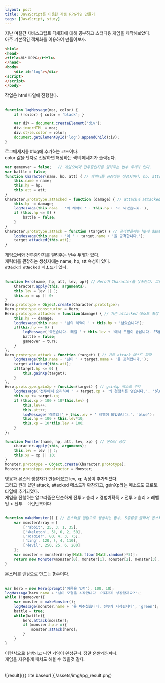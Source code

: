 ```yaml
---
layout: post
title: JavaScript를 이용한 자동 RPG게임 만들기
tags: [JavaScript, study]
---
```

지난 며칠간 자바스크립트 객체화에 대해 공부하고 스터디용 게임을 제작해보았다.  
아주 기본적인 객체화를 이용하여 만들어보자.  

~~~html
<html>
<head>
<title>텍스트RPG</title>
</head>
<body>
    <div id="log"></div>
<script>
</script>
</body>
~~~

작업은 html 파일에 진행한다.  
<br> 
~~~javascript
function logMessage(msg, color) {
    if (!color) { color = 'black'; }

    var div = document.createElement('div');
    div.innerHTML = msg;
    div.style.color = color;
    document.getElementById('log').appendChild(div);
}
~~~
로그메세지를 #log에 추가하는 코드이다.  
color 값을 인자로 전달하면 해당하는 색의 메세지가 출력된다. 
<br>
~~~javascript
var gameover = false;   // 게임오버와 전투중인지를 알려주는 변수 두개가 있다.
var battle = false;
function Character(name, hp, att) { // 캐릭터를 관장하는 생성자이다. hp, att는 각각 체력, 공격력이다.
    this.name = name;
    this.hp = hp;
    this.att = att;
}
Character.prototype.attacked = function (damage) { // attack과 attacked는 각각 공격과 피격 메소드이다.
    this.hp -= damage;
    logMessage(this.name + '의 체력이 ' + this.hp + '가 되었습니다.');
    if (this.hp <= 0) {
        battle = false;
    }
}
Character.prototype.attack = function (target) { // 공격받을때는 hp에 damage를 입는다. 공격은 target에 공격한다.
    logMessage(this.name + '이 ' + target.name + '을 공격합니다.');
    target.attacked(this.att);
}
~~~  
게임오버와 전투중인지를 알려주는 변수 두개가 있다.  
캐릭터를 관장하는 생성자에는 name, hp, att 속성이 있다.  
attack과 attacked 메소드가 있다.  
<br>
~~~javascript
function Hero(name, hp, att, lev, xp){ // Hero가 Character를 상속한다. 그리고 lev, xp 속성이 추가되었다.
    Character.apply(this, arguments);
    this.lev = lev || 1;
    this.xp = xp || 0;
}
Hero.prototype = Object.create(Character.prototype);
Hero.prototype.constructor = Hero;
Hero.prototype.attacked = function(damage) { // 기존 attacked 메소드 확장
    this.hp -= damage;
    logMessage(this.name + '님의 체력이 ' + this.hp + '남았습니다');
    if(this.hp <= 0) {
        logMessage('죽었습니다. 레벨 ' + this.lev + '에서 모험이 끝납니다. F5를 눌러 다시시작하세요.', 'red');
        battle = false;
        gameover = ture;
    }
};
Hero.prototype.attack = function (target) { // 기존 attack 메소드 확장
    logMessage(this.name + '님이 ' + target.name + '을 공격합니다.');
    target.attacked(this.att);
    if(target.hp <= 0) {
        this.gainXp(target);
    }
};
Hero.prototype.gainXp = function(target) { // gainXp 메소드 추가
    logMessage('전투에서 승리하여 ' + target.xp + '의 경험치를 얻습니다.', 'blue');
    this.xp += target.xp;
    if (this.xp > 100 + 10*this.lev) {
        this.lev++;
        this.att++;
        logMessage('레벨업!' + this.lev + ' 레벨이 되었습니다.', 'blue');
        this.hp = 100 + this.lev*10;
        this.xp = 10*this.lev + 100;
    }
};

function Monster(name, hp, att, lev, xp) { // 몬스터 생성
    Character.apply(this, arguments);
    this.lev = lev || 1;
    this.xp = xp || 10;
}
Monster.prototype = Object.create(Character.prototype);
Monster.prototype.constructor = Monster;
~~~
영웅과 몬스터 생성자가 만들어졌고 lev, xp 속성이 추가되었다.  
그리고 원래 있던 attack, attacked 메소드가 확장되고, gainXp라는 메소드도 프로토타입에 추가되었다.  
게임을 진행하는 알고리즘은 단순하게 전투 > 승리 > 경험치획득 > 전투 > 승리 > 레벨업 > 전투... 이런반복이다.  
<br>
~~~javascript
function makeMonster() { // 몬스터를 랜덤으로 생성하는 함수, 5종류중 골라서 몬스터 객체를 만든다.
    var monsterArray = [
        ['rabbit', 25, 3, 1, 35],
        ['skeleton', 50, 6, 2, 50],
        ['soldier', 80, 4, 3, 75],
        ['king', 120, 9, 4, 110],
        ['devil', 250, 25, 6, 200]
    ];
    var monster = monsterArray[Math.floor(Math.random()*5)];
    return new Monster(monster[0], monster[1], monster[2], monster[3], monster[4])
}
~~~
몬스터를 랜덤으로 만드는 함수이다.  
<br>
~~~javascript
var hero = new Hero(prompt('이름을 입력'), 100, 10);
logMessage(hero.name + '님이 모험을 시작합니다. 어디까지 성장할까요?');
while (!gameover){
    var monster = makeMonster();
    logMessage(monster.name + '을 마주쳤습니다. 전투가 시작됩니다', 'green');
    battle = true;
    while(battle){
        hero.attack(monster);
        if (monster.hp > 0){
            monster.attack(hero);
        }
    }
}
~~~
이런식으로 실행되고 나면 게임이 완성된다. 정말 운빨게임이다.  
게임을 자유롭게 패치도 해볼 수 있을것 같다.  
<br>
<br>
![result]({{ site.baseurl }}/assets/img/rpg_result.png)
<br>
<br>